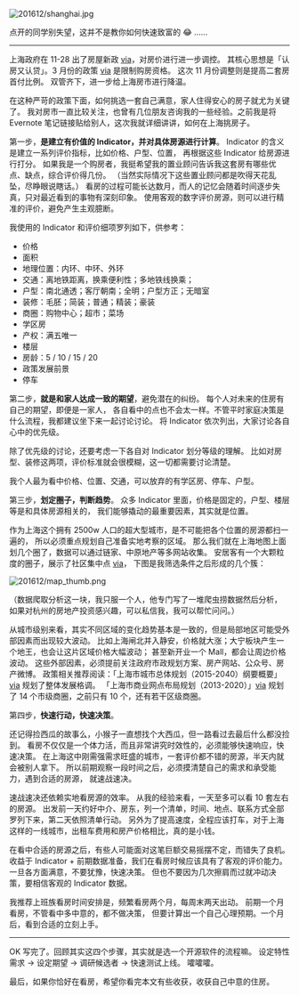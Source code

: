 


![201612/shanghai.jpg](https://e25ba8-log4d-c.dijingchao.com/images/upload_dropbox/201612/shanghai.jpg)

点开的同学别失望，这并不是教你如何快速致富的 😂 ……

----

上海政府在 11-28 出了房屋新政 [via](http://sh.xinhuanet.com/2016-11/28/c_135864791.htm)，对房价进行进一步调控。
其核心思想是「认房又认贷」。3 月份的政策 [via](http://www.shanghai.gov.cn/nw2/nw2314/nw2319/nw10800/nw11408/nw39426/u26aw46965.html) 是限制购房资格。
这次 11 月份调整则是提高二套房首付比例。
双管齐下，进一步给上海房市进行降温。

在这种严苛的政策下面，如何挑选一套自己满意，家人住得安心的房子就尤为关键了。
我对房市一直比较关注，也曾有几位朋友咨询我的一些经验。之前我是将 Evernote
笔记链接贴给别人，这次我就详细讲讲，如何在上海挑房子。

第一步，__**是建立有价值的 Indicator，并对具体房源进行计算**__。
Indicator 的含义是建立一系列评价指标，比如价格、户型、位置，
再根据这些 Indicator 给房源进行打分。
如果我是一个购房者，我挺希望我的置业顾问告诉我这套房有哪些优点、缺点，综合评价得几份。
（当然实际情况下这些置业顾问都是吹得天花乱坠，尽睁眼说瞎话。）
看房的过程可能长达数月，而人的记忆会随着时间逐步失真，只对最近看到的事物有深刻印象。
使用客观的数字评价房源，则可以进行精准的评价，避免产生主观臆断。


<!-- more -->

我使用的 Indicator 和评价细项罗列如下，供参考：

*   价格
*   面积
*   地理位置：内环、中环、外环
*   交通：离地铁距离，换乘便利性；多地铁线换乘；
*   户型：南北通透；客厅朝南；全明；户型方正；无暗室
*   装修：毛胚；简装；普通；精装；豪装
*   商圈：购物中心；超市；菜场
*   学区房
*   产权：满五唯一
*   楼层
*   房龄：5 / 10 / 15 / 20
*   政策发展前景
*   停车

第二步，__**就是和家人达成一致的期望**__，避免潜在的纠纷。
每个人对未来的住房有自己的期望，即便是一家人，
各自看中的点也不会太一样。不管平时家庭决策是什么流程，我都建议坐下来一起讨论讨论。
将 Indicator 依次列出，大家讨论各自心中的优先级。

除了优先级的讨论，还要考虑一下各自对 Indicator 划分等级的理解。
比如对房型、装修这两项，评价标准就会很模糊，这一切都需要讨论清楚。

我个人最为看中价格、位置、交通，可以放弃的有学区房、停车、户型。

第三步，__**划定圈子，判断趋势**__。
众多 Indicator 里面，价格是固定的，户型、楼层等是和具体房源相关的，
我们能够撬动的最重要因素，其实就是位置。

作为上海这个拥有 2500w 人口的超大型城市，是不可能把各个位置的房源都扫一遍的，
所以必须重点规划自己准备实地考察的区域。
那么我们就在上海地图上面划几个圈了，数据可以通过链家、中原地产等多网站收集。
安居客有一个大颗粒度的圈子，展示了社区集中点 [via](http://shanghai.anjuke.com/)，
下图是我筛选条件之后形成的几个簇：

![201612/map_thumb.png](https://e25ba8-log4d-c.dijingchao.com/images/upload_dropbox/201612/map_thumb.png)

（数据爬取分析这一块，我只服一个人，他专门写了一堆爬虫捞数据然后分析，
如果对杭州的房地产投资感兴趣，可以私信我，我可以帮忙问问。）

从城市级别来看，其实不同区域的变化趋势基本是一致的，但是局部地区可能受外部因素而出现较大波动。
比如上海闸北并入静安，价格就大涨；大宁板块产生一个地王，也会让这片区域价格大幅波动；
甚至新开业一个 Mall，都会让周边价格波动。
这些外部因素，必须提前关注政府市政规划方案、房产网站、公众号、房产微博。
政策相关推荐阅读：「上海市城市总体规划（2015-2040）纲要概要」 
[via](http://2040.shgtj.net/web/) 规划了整体发展格调。
「上海市商业网点布局规划（2013-2020）」[via](http://www.scofcom.gov.cn/zxxxgk/235081.htm) 规划了 14 个市级商圈，之前只有 10 个，还有若干区级商圈。 


第四步，__**快速行动，快速决策**__。

还记得捡西瓜的故事么，小猴子一直想找个大西瓜，但一路看过去最后什么都没捡到。
看房不仅仅是一个体力活，而且非常讲究时效性的，必须能够快速响应，快速决策。
在上海这中刚需强需求旺盛的城市，一套评价都不错的房源，半天内就会被别人拿下。
所以前期观察一段时间之后，必须摸清楚自己的需求和承受能力，遇到合适的房源，
就速战速决。

速战速决还依赖实地看房源的效率。
从我的经验来看，一天至多可以看 10 套左右的房源。
出发前一天约好中介、房东，列一个清单，时间、地点、联系方式全部罗列下来，第二天依照清单行动。
另外为了提高速度，全程应该打车，对于上海这样的一线城市，出租车费用和房产价格相比，真的是小钱。

在看中合适的房源之后，有些人可能面对这笔巨额交易摇摆不定，而错失了良机。
收益于 Indicator + 前期数据准备，我们在看房时候应该具有了客观的评价能力。
一旦各方面满意，不要犹豫，快速决策。
但也不要因为几次擦肩而过就冲动决策，要相信客观的 Indicator 数据。

我推荐上班族看房时间安排是，频繁看房两个月，每周末两天出动。
前期一个月看房，不管看中多中意的，都不做决策，
但要计算出一个自己心理预期。一个月后，看到合适的立刻上手。

----

OK 写完了。回顾其实这四个步骤，其实就是选一个开源软件的流程嘛。
设定特性需求 -> 设定期望 -> 调研候选者 -> 快速测试上线。
嚯嚯嚯。


最后，如果你恰好在看房，希望你看完本文有些收获，收获自己中意的住房。

